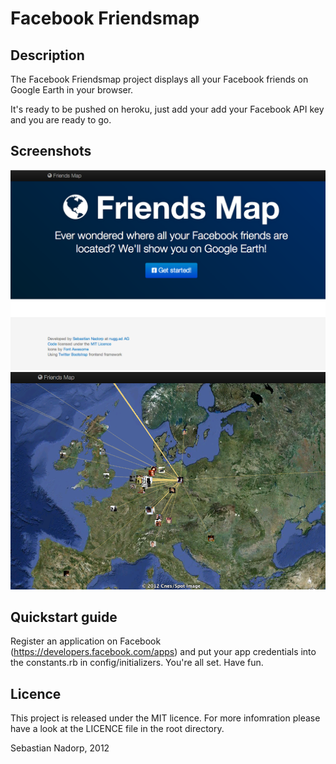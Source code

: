 # Facebook Friendsmap #
## Description ##
The Facebook Friendsmap project displays all your Facebook friends on Google Earth in your browser.

It's ready to be pushed on heroku, just add your add your Facebook API key and you are ready to go.

## Screenshots ##

![Screen Shot 1](https://github.com/snadorp/friendsmap/blob/master/doc/screen1.png)
![Screen Shot 2](https://github.com/snadorp/friendsmap/blob/master/doc/screen2.png)

## Quickstart guide ##

Register an application on Facebook (https://developers.facebook.com/apps) and put your app credentials into the constants.rb in config/initializers.
You're all set. Have fun.

## Licence ##

This project is released under the MIT licence. For more infomration please have a look at the LICENCE file in the root directory.

Sebastian Nadorp, 2012